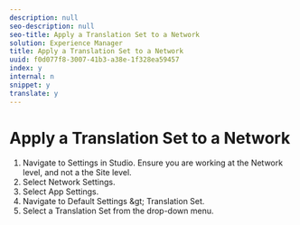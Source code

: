 ```yaml
---
description: null
seo-description: null
seo-title: Apply a Translation Set to a Network
solution: Experience Manager
title: Apply a Translation Set to a Network
uuid: f0d077f8-3007-41b3-a38e-1f328ea59457
index: y
internal: n
snippet: y
translate: y
---
```


# Apply a Translation Set to a Network


1. Navigate to Settings in Studio. Ensure you are working at the Network level, and not a the Site level.
1. Select Network Settings.
1. Select App Settings.
1. Navigate to Default Settings &amp;gt; Translation Set.
1. Select a Translation Set from the drop-down menu.
